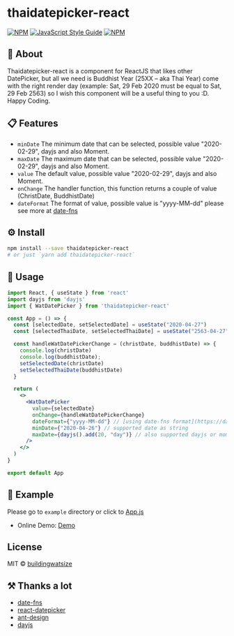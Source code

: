 # thaidatepicker-react

[![NPM](https://img.shields.io/npm/v/thaidatepicker-react.svg)](https://www.npmjs.com/package/thaidatepicker-react) [![JavaScript Style Guide](https://img.shields.io/badge/code_style-standard-brightgreen.svg)](https://standardjs.com) [![NPM](https://img.shields.io/badge/BAAC-Library-289548)](https://www.npmjs.com/package/thaidatepicker-react)

## 📘 About

Thaidatepicker-react is a component for ReactJS that likes other DatePicker, but all we need is Buddhist Year (25XX – aka Thai Year) come with the right render day (example: Sat, 29 Feb 2020 must be equal to Sat, 29 Feb 2563) so I wish this component will be a useful thing to you :D. Happy Coding.

## 📋 Features

- `minDate` The minimum date that can be selected, possible value "2020-02-29", dayjs and also Moment.
- `maxDate` The maximum date that can be selected, possible value "2020-02-29", dayjs and also Moment.
- `value` The default value, possible value "2020-02-29", dayjs and also Moment.
- `onChange` The handler function, this function returns a couple of value (ChristDate, BuddhistDate)
- `dateFormat` The format of value, possible value is "yyyy-MM-dd" please see more at [date-fns](https://date-fns.org/v2.12.0/docs/format)

## ⚙ Install

```bash
npm install --save thaidatepicker-react
# or just `yarn add thaidatepicker-react`
```

## 📌 Usage

```jsx
import React, { useState } from 'react'
import dayjs from 'dayjs'
import { WatDatePicker } from 'thaidatepicker-react'

const App = () => {
  const [selectedDate, setSelectedDate] = useState("2020-04-27")
  const [selectedThaiDate, setSelectedThaiDate] = useState("2563-04-27")

  const handleWatDatePickerChange = (christDate, buddhistDate) => {
    console.log(christDate)
    console.log(buddhistDate);
    setSelectedDate(christDate)
    setSelectedThaiDate(buddhistDate)
  }

  return (
    <>
      <WatDatePicker
        value={selectedDate}
        onChange={handleWatDatePickerChange}
        dateFormat={"yyyy-MM-dd"} // [using date-fns format](https://date-fns.org/v2.12.0/docs/format)
        minDate={"2020-04-26"} // supported date as string
        maxDate={dayjs().add(20, "day")} // also supported dayjs or moment
      />
    </>
  )
}

export default App
```

## 📝 Example

Please go to `example` directory or click to [App.js](./example/src/App.js)

- Online Demo: [Demo](https://buildingwatsize.github.io/thaidatepicker-react)

## License

MIT © [buildingwatsize](https://github.com/buildingwatsize)

## ⚒ Thanks a lot

- [date-fns](https://date-fns.org/)
- [react-datepicker](https://reactdatepicker.com/)
- [ant-design](https://ant.design/)
- [dayjs](https://github.com/iamkun/dayjs)
